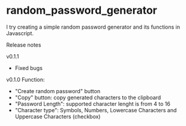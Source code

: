 # random_password_generator
I try creating a simple random password generator and its functions in Javascript.

Release notes

v0.1.1
- Fixed bugs

v0.1.0
Function:
- "Create random password" button
- "Copy" button: copy generated characters to the clipboard
- "Password Length": supported character lenght is from 4 to 16
- "Character type": Symbols, Numbers, Lowercase Characters and Uppercase Characters (checkbox)
